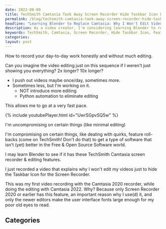 ```yaml
---
date: 2022-08-09
title: TechSmith Camtasia Took Away Screen Recorder Hide Taskbar Icon Feature
permalink: /blog/techsmith-camtasia-took-away-screen-recorder-hide-taskbar-icon-feature/
headline: "Learning Blender to Replace Camtasia: Why I Won't Edit Videos to Hide Taskbar Icon"
description: As a video creator, I'm considering learning Blender to replace TechSmith Camtasia's recent feature roll-back which removed the ability to hide the taskbar icon for the screen recorder. I recently recorded a video discussing why I won't edit my videos just to hide the taskbar icon. Come read my blog post to find out why!
keywords: TechSmith, Camtasia, Screen Recorder, Hide Taskbar Icon, Feature Roll-back, Blender, Video Creator, Minimal Editing, Quickly, Editing, Videos, Taskbar Icon
categories: 
layout: post
---
```


How to record your day-to-day work honestly and without much editing.

Can you imagine the video editing just on this sequence if I weren't just
showing you everything? 2x longer? 10x longer?

- I push out videos maybe once/day, sometimes more.
- Sometimes less, but I'm working on it.
  - NOT introduce more editing
  - Python automation to eliminate editing

This allows me to go at a very fast pace.

{% include youtubePlayer.html id="UwrSGpvSQ5w" %}

I'm uncompromising on certain things (like minimal editing)

I'm compromising on certain things, like dealing with quirks, feature
roll-backs (come on TechSmith! Don't do that) to get a type of software that
isn't (yet) better in the Free & Open Source Software world.

I may learn Blender to see if it has these TechSmith Camtasia screen recorder &
editing features.

I just recorded a video that explains why I won't edit my videos just to hide
the Taskbar Icon for the Screen Recorder.

This was my first video recording with the Camtasia 2020 recorder, while doing
the editing with Camtasia 2022. Why? Because only Screen Recorder 2020 or
earlier has this feature, an important reason why I use(d) it, and only the
newer editors make the user interface fonts large enough for my poor old eyes
to read.


## Categories

<ul></ul>
